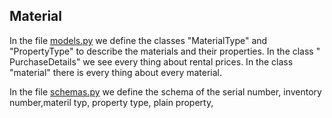 ## Material

In the file [models.py](./models.py) we define the classes "MaterialType" and "PropertyType" to describe the materials and their properties. In the class " PurchaseDetails" we see every thing about rental prices.
In the class "material" there is every thing about every material.

In the file [schemas.py](./schemas.py) we define the schema of the serial number, inventory number,materil typ, property type, plain property,
